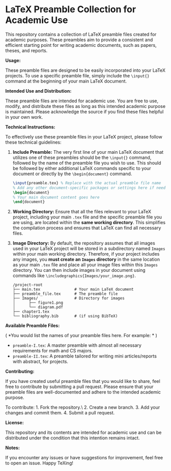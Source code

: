 # LaTeX Preamble Collection for Academic Use

This repository contains a collection of LaTeX preamble files created for academic purposes. These preambles aim to provide a consistent and efficient starting point for writing academic documents, such as papers, theses, and reports.

**Usage:**

These preamble files are designed to be easily incorporated into your LaTeX projects. To use a specific preamble file, simply include the `\input{}` command at the beginning of your main LaTeX document.

**Intended Use and Distribution:**

These preamble files are intended for academic use. You are free to use, modify, and distribute these files as long as this intended academic purpose is maintained. Please acknowledge the source if you find these files helpful in your own work.

**Technical Instructions:**

To effectively use these preamble files in your LaTeX project, please follow these technical guidelines:

1.  **Include Preamble:** The very first line of your main LaTeX document that utilizes one of these preambles should be the `\input{}` command, followed by the name of the preamble file you wish to use. This should be followed by either additional LaTeX commands specific to your document or directly by the `\begin{document}` command.

    ```latex
    \input{preamble.tex} % Replace with the actual preamble file name
    % Add any other document-specific packages or settings here if needed
    \begin{document}
    % Your main document content goes here
    \end{document}
    ```

2.  **Working Directory:** Ensure that all the files relevant to your LaTeX project, including your main `.tex` file and the specific preamble file you are using, are located within the **same working directory**. This simplifies the compilation process and ensures that LaTeX can find all necessary files.

3.  **Image Directory:** By default, the repository assumes that all images used in your LaTeX project will be stored in a subdirectory named `Images` within your main working directory. Therefore, if your project includes any images, you **must create an `Images` directory** in the same location as your main `.tex` file and place all your image files within this `Images` directory. You can then include images in your document using commands like `\includegraphics{Images/your_image.png}`.

    ```
    /project-root  
    ├── main.tex               # Your main LaTeX document  
    ├── preamble_file.tex      # The preamble file  
    ├── Images/                # Directory for images  
    │      ├── figure1.png  
    │      └── diagram.pdf  
    ├── chapter1.tex
    └── bibliography.bib       # (if using BibTeX)   
    ```

**Available Preamble Files:**

( *You would list the names of your preamble files here. For example: * )

* `preamble-I.tex`: A master preamble with almost all necessary requirements for math and CS majors.
* `preamble-II.tex`: A preamble tailored for writing mini articles/reports with abstract, for projects.


**Contributing:**

If you have created useful preamble files that you would like to share, feel free to contribute by submitting a pull request. Please ensure that your preamble files are well-documented and adhere to the intended academic purpose.

To contribute:
    1.  Fork the repository.\\
    2.  Create a new branch.
    3.  Add your changes and commit them.
    4.  Submit a pull request.

**License:**

This repository and its contents are intended for academic use and can be distributed under the condition that this intention remains intact.

**Notes:**

If you encounter any issues or have suggestions for improvement, feel free to open an issue.
Happy TeXing!
